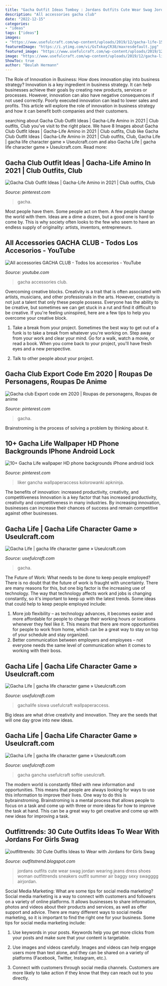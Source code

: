 ```yaml
---
title: "Gacha Outfit Ideas Tomboy : Jordans Outfits Cute Wear Swag Jordan Wearing Jeans Dress Shoes Woman Outfittrends Sneakers Outfit Summer Air Baggy Sexy Swagggg Airjordan"
description: "All accessories gacha club"
date: "2022-12-15"
categories:
- "ideas"
tags: ["ideas"]
images:
- "https://www.usefulcraft.com/wp-content/uploads/2019/12/gacha-life-15.jpg"
featuredImage: "https://i.ytimg.com/vi/GsTxkayCR38/maxresdefault.jpg"
featured_image: "https://www.usefulcraft.com/wp-content/uploads/2019/12/gacha-life-2.jpg"
image: "https://www.usefulcraft.com/wp-content/uploads/2019/12/gacha-life-15.jpg"
ShowToc: true
author: "Beulah Hermann"
---
```



The Role of Innovation in Business: How does innovation play into business strategy?
Innovation is a key ingredient in business strategy. It can help businesses achieve their goals by creating new products, services or processes. However, innovation can also have negative consequences if not used correctly. Poorly executed innovation can lead to lower sales and profits. This article will explore the role of innovation in business strategy and how it can benefit both companies and their customers.

	

		
searching about Gacha Club Outfit Ideas | Gacha-Life Amino in 2021 | Club outfits, Club you've visit to the right place. We have 8 Images about Gacha Club Outfit Ideas | Gacha-Life Amino in 2021 | Club outfits, Club like Gacha Club Outfit Ideas | Gacha-Life Amino in 2021 | Club outfits, Club, Gacha Life | gacha life character game » Useulcraft.com and also Gacha Life | gacha life character game » Useulcraft.com. Read more:
		
    
## Gacha Club Outfit Ideas | Gacha-Life Amino In 2021 | Club Outfits, Club

<img loading=lazy src="https://i.pinimg.com/736x/fe/20/38/fe20385459094f6efaddfa3953365f86.jpg" onerror="this.onerror=null;this.src='https://tse3.mm.bing.net/th?id=OIP.Yy9Bc8eq-TCq7ffYqMjUTQHaEo&amp;pid=15.1';" alt="Gacha Club Outfit Ideas | Gacha-Life Amino in 2021 | Club outfits, Club">

_Source: pinterest.com_

>gacha. 

	

Most people have them. Some people act on them. A few people change the world with them. Ideas are a dime a dozen, but a good one is hard to come by. This is why society often looks to the few who seem to have an endless supply of originality: artists, inventors, entrepreneurs.

    
## All Accessories GACHA CLUB - Todos Los Accesorios - YouTube

<img loading=lazy src="https://i.ytimg.com/vi/GsTxkayCR38/maxresdefault.jpg" onerror="this.onerror=null;this.src='https://tse2.mm.bing.net/th?id=OIP.GvSwXxF5_O7AwBMHY6n--QHaEK&amp;pid=15.1';" alt="All accessories GACHA CLUB - Todos los accesorios - YouTube">

_Source: youtube.com_

>gacha accessories club. 

	

Overcoming creative blocks.
Creativity is a trait that is often associated with artists, musicians, and other professionals in the arts. However, creativity is not just a talent that only these people possess. Everyone has the ability to be creative, but sometimes we can get stuck in a rut and find it difficult to be creative. If you're feeling uninspired, here are a few tips to help you overcome your creative block.
1. Take a break from your project. Sometimes the best way to get out of a funk is to take a break from whatever you're working on. Step away from your work and clear your mind. Go for a walk, watch a movie, or read a book. When you come back to your project, you'll have fresh eyes and a new perspective.

2. Talk to other people about your project.

    
## Gacha Club Export Code Em 2020 | Roupas De Personagens, Roupas De Anime

<img loading=lazy src="https://i.pinimg.com/736x/45/2d/5f/452d5faf980d606d2cb45f797ce77852.jpg" onerror="this.onerror=null;this.src='https://tse2.mm.bing.net/th?id=OIP.v3y7j8eb8JOvV-hn06G40AHaNK&amp;pid=15.1';" alt="Gacha club Export code em 2020 | Roupas de personagens, Roupas de anime">

_Source: pinterest.com_

>gacha. 

	

Brainstroming is the process of solving a problem by thinking about it.

    
## 10+ Gacha Life Wallpaper HD Phone Backgrounds IPhone Android Lock

<img loading=lazy src="https://i.pinimg.com/736x/de/0f/bb/de0fbba79bd78f4a0c82a0fd4aae90d0.jpg" onerror="this.onerror=null;this.src='https://tse1.mm.bing.net/th?id=OIP.-zVNFHzrxKrGG-wBpStxagHaNK&amp;pid=15.1';" alt="10+ Gacha Life wallpaper HD phone backgrounds iPhone android lock">

_Source: pinterest.com_

>liker gancha wallpaperaccess kolorowanki apkninja. 

	

The benefits of innovation: increased productivity, creativity, and competitiveness
Innovation is a key factor that has increased productivity, creativity and competitiveness in many industries. By increasing innovation, businesses can increase their chances of success and remain competitive against other businesses.

    
## Gacha Life | Gacha Life Character Game » Useulcraft.com

<img loading=lazy src="https://www.usefulcraft.com/wp-content/uploads/2019/12/gacha-life-15.jpg" onerror="this.onerror=null;this.src='https://tse3.mm.bing.net/th?id=OIP.eg4pHSrp1GUm6msk9ZDCTgHaHa&amp;pid=15.1';" alt="Gacha Life | gacha life character game » Useulcraft.com">

_Source: usefulcraft.com_

>gacha. 

	

The Future of Work: What needs to be done to keep people employed?
There is no doubt that the future of work is fraught with uncertainty. There are many reasons for this, but one big factor is the increasing use of technology. The way that technology affects work and jobs is changing constantly, so it's important to keep up with the latest trends. Some ideas that could help to keep people employed include: 
1) More job flexibility – as technology advances, it becomes easier and more affordable for people to change their working hours or locations whenever they feel like it. This means that there are more opportunities for people to work from home, which can be a great way to stay on top of your schedule and stay organized. 
2) Better communication between employers and employees – not everyone needs the same level of communication when it comes to working with their boss.

    
## Gacha Life | Gacha Life Character Game » Useulcraft.com

<img loading=lazy src="https://www.usefulcraft.com/wp-content/uploads/2019/12/gacha-life-21.jpg" onerror="this.onerror=null;this.src='https://tse3.mm.bing.net/th?id=OIP.AyrOd2DJ-3a-QgEW4zQFcQHaEK&amp;pid=15.1';" alt="Gacha Life | gacha life character game » Useulcraft.com">

_Source: usefulcraft.com_

>gachalife siswa usefulcraft wallpaperaccess. 

	

Big ideas are what drive creativity and innovation. They are the seeds that will one day grow into new ideas.

    
## Gacha Life | Gacha Life Character Game » Useulcraft.com

<img loading=lazy src="https://www.usefulcraft.com/wp-content/uploads/2019/12/gacha-life-2.jpg" onerror="this.onerror=null;this.src='https://tse3.mm.bing.net/th?id=OIP.s6qITvU-pWOKq2-SYoVtbgHaNK&amp;pid=15.1';" alt="Gacha Life | gacha life character game » Useulcraft.com">

_Source: usefulcraft.com_

>gacha gancha usefulcraft softie useulcraft. 

	

The modern world is constantly filled with new information and opportunities. This means that people are always looking for ways to use this information to improve their lives. One way to do this is bybrainstroming. Brainstroming is a mental process that allows people to focus on a task and come up with three or more ideas for how to improve the task at hand. This can be a great way to get creative and come up with new ideas for improving a task.

    
## Outfittrends: 30 Cute Outfits Ideas To Wear With Jordans For Girls Swag

<img loading=lazy src="https://lh6.googleusercontent.com/proxy/MXRk1kVM655D6OjBWBzeMdcirotOY2j2Kh3ZbgUYfY6wM2gUb76PukIx0gGOGeHWBdTxcVzK-28uccHliI59FHTchqxtOOUqFs6xXD2d6IgsCwApHZ8KsptlaHOQybQxgIYW-FIzxA=s0-d" onerror="this.onerror=null;this.src='https://tse1.mm.bing.net/th?id=OIP.42bNi-hids9mko5Xvse1eQHaLH&amp;pid=15.1';" alt="outfittrends: 30 Cute Outfits Ideas to Wear with Jordans for Girls Swag">

_Source: outfitstrend.blogspot.com_

>jordans outfits cute wear swag jordan wearing jeans dress shoes woman outfittrends sneakers outfit summer air baggy sexy swagggg airjordan. 

	

Social Media Marketing: What are some tips for social media marketing?
Social media marketing is a way to connect with customers and followers on a variety of online platforms. It allows businesses to share information, photos and videos about their products and services, as well as offer support and advice. There are many different ways to social media marketing, so it is important to find the right one for your business. Some tips for social media marketing include:
1. Use keywords in your posts. Keywords help you get more clicks from your posts and make sure that your content is targetable.

2. Use images and videos carefully. Images and videos can help engage users more than text alone, and they can be shared on a variety of platforms (Facebook, Twitter, Instagram, etc.).

3. Connect with customers through social media channels. Customers are more likely to take action if they know that they can reach out to you directly.

